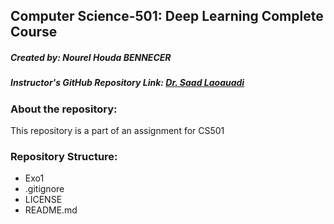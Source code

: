 ## Computer Science-501: Deep Learning Complete Course
##### Created by: Nourel Houda BENNECER
##### Instructor's GitHub Repository Link: [Dr. Saad Laoauadi](https://github.com/dr-saad-la/CS501-Deep-Learning-Complete-Course)
### About the repository:
This repository is a part of an assignment for CS501
### Repository Structure:
- Exo1
- .gitignore
- LICENSE
- README.md
